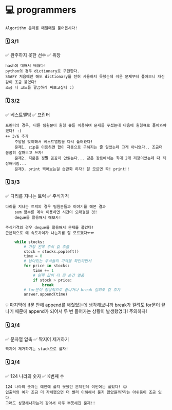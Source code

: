 # 💻 programmers

```
Algorithm 문제를 매일매일 풀어봅시다!
```



### 🗓 3/1

✅ 완주하지 못한 선수
✅ 위장

````
hash에 대해서 배웠다!
python의 경우 dictionary로 구현한다.
SSAFY 처음에만 해도 dictionary를 전혀 사용하지 못했는데 쉬운 문제부터 풀어보니 자신감이 조금 붙었다!
조금 더 코드를 깔끔하게 짜보고싶다 :)
````

### 🗓 3/2

✅ 베스트앨범
✅ 프린터

```
프린터의 경우, 다른 팀원분이 원형 큐를 이용하여 문제를 푸셨는데 다음에 원형큐로 풀어봐야겠다! :)
++ 3/6 추가
	주말을 맞이해서 베스트앨범을 다시 풀어봤다!
	문제1. zip을 이용하면 합이 자동으로 구해지는 줄 알았는데 그게 아니였다.. 조금더 꼼꼼히 살펴보고 쓰자!
	문제2. 지문을 정말 꼼꼼히 안읽는다... 같은 장르에서는 최대 2개 저장이였는데 다 저장해버림...
	문제3. print 찍어보는걸 습관화 하자! 잘 모르면 꼭! print!!
```

### 🗓 3/3

✅ 다리를 지나는 트럭
✅ 주식가격

```
다리를 지나는 트럭의 경우 팀원분들과 이야기를 해본 결과
	sum 함수를 계속 이용하면 시간이 오래걸릴 것!
	deque를 활용해서 해보자!

주식가격의 경우 deque를 활용해서 문제를 풀었다!
근본적으로 왜 속도차이가 나는지를 잘 모르겠다ㅜㅠ
```

```python
    while stocks:
        # 가장 왼쪽 주식 값 추출
        stock = stocks.popleft()
        time = 0
        # 남아있는 주식들의 가격을 확인하면서
        for price in stocks:
            time += 1
            # 왼쪽 값이 더 큰 순간 멈춤
            if stock > price:
                break
        # for문이 정상적으로 끝나거나 break 걸려도 값 추가
        answer.append(time)
```

💡 마지막에 if문 안에 append를 해줬었는데 생각해보니까 break가 걸려도 for문이 끝나기 때문에 append가 되어서 두 번 들어가는 상황이 발생했었다! 주의하자!

### 🗓 3/4

✅ 문자열 압축
✅ 짝지어 제거하기

```python
짝지어 제거하기는 stack으로 풀자!
```

### 🗓 3/4

✅ 124 나라의 숫자
✅ K번째 수

```
124 나라의 숫자는 예전에 풀지 못했던 문제인데 이번에는 풀었다! 😊
입출력의 예가 조금 더 자세했으면 더 빨리 이해해서 풀지 않았을까?라는 아쉬움이 조금 있다.
그래도 성장해나가는거 같아서 아주 뿌듯해진 문제!!
```

